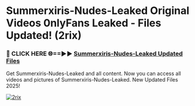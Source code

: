 # Summerxiris-Nudes-Leaked Original Videos 0nlyFans Leaked - Files Updated! (2rix)

<h3>🔴 CLICK HERE 🌐==►► <a href="https://tinyurl.com/52m3yx9h" rel="nofollow">Summerxiris-Nudes-Leaked Updated Files</a></h3>

Get Summerxiris-Nudes-Leaked and all content. Now you can access all videos and pictures of Summerxiris-Nudes-Leaked. New Updated Files 2025!

[![2rix](https://i.imgur.com/TnHtlc8.gif)](https://tinyurl.com/52m3yx9h)
